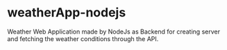 # weatherApp-nodejs


Weather Web Application made by NodeJs as Backend for creating server and fetching the weather conditions through the API.
